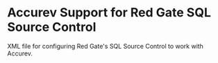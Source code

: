Accurev Support for Red Gate SQL Source Control
===============================================

XML file for configuring Red Gate's SQL Source Control to work with Accurev.
